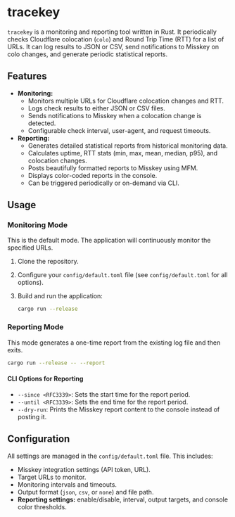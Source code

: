 # tracekey

`tracekey` is a monitoring and reporting tool written in Rust. It periodically checks Cloudflare colocation (`colo`) and Round Trip Time (RTT) for a list of URLs. It can log results to JSON or CSV, send notifications to Misskey on colo changes, and generate periodic statistical reports.

## Features

- **Monitoring:**
  - Monitors multiple URLs for Cloudflare colocation changes and RTT.
  - Logs check results to either JSON or CSV files.
  - Sends notifications to Misskey when a colocation change is detected.
  - Configurable check interval, user-agent, and request timeouts.
- **Reporting:**
  - Generates detailed statistical reports from historical monitoring data.
  - Calculates uptime, RTT stats (min, max, mean, median, p95), and colocation changes.
  - Posts beautifully formatted reports to Misskey using MFM.
  - Displays color-coded reports in the console.
  - Can be triggered periodically or on-demand via CLI.

## Usage

### Monitoring Mode

This is the default mode. The application will continuously monitor the specified URLs.

1. Clone the repository.
2. Configure your `config/default.toml` file (see `config/default.toml` for all options).
3. Build and run the application:

    ```sh
    cargo run --release
    ```

### Reporting Mode

This mode generates a one-time report from the existing log file and then exits.

```sh
cargo run --release -- --report
```

#### CLI Options for Reporting

- `--since <RFC3339>`: Sets the start time for the report period.
- `--until <RFC3339>`: Sets the end time for the report period.
- `--dry-run`: Prints the Misskey report content to the console instead of posting it.

## Configuration

All settings are managed in the `config/default.toml` file. This includes:

- Misskey integration settings (API token, URL).
- Target URLs to monitor.
- Monitoring intervals and timeouts.
- Output format (`json`, `csv`, or `none`) and file path.
- **Reporting settings:** enable/disable, interval, output targets, and console color thresholds.
